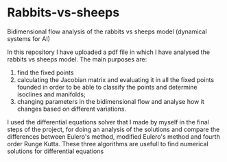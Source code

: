 # Rabbits-vs-sheeps
Bidimensional flow analysis of the rabbits vs sheeps model (dynamical systems for AI)

In this repository I have uploaded a pdf file in which I have analysed the rabbits vs sheeps model.
The main purposes are:
1. find the fixed points
2. calculating the Jacobian matrix and evaluating it in all the fixed points founded in order to be able to classify the points and determine isoclines and manifolds;
3. changing parameters in the bidimensional flow and analyse how it changes based on different variations.

I used the differential equations solver that I made by myself in the final steps of the project, for doing an analysis of the solutions and compare the differences between
Eulero's method, modified Eulero's method and fourth order Runge Kutta.
These three algorithms are usefull to find numerical solutions for differential equations
